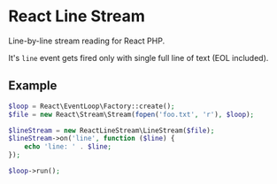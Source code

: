 
React Line Stream
=================

Line-by-line stream reading for React PHP.

It's `line` event gets fired only with single full line of text (EOL included).

Example
-------
```php
$loop = React\EventLoop\Factory::create();
$file = new React\Stream\Stream(fopen('foo.txt', 'r'), $loop);

$lineStream = new ReactLineStream\LineStream($file);
$lineStream->on('line', function ($line) {
    echo 'line: ' . $line;
});

$loop->run();
```

